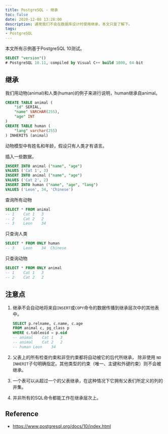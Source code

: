 ```yaml
---
title: PostgreSQL - 继承
toc: false
date: 2020-12-08 13:28:00
description: 通常我们不会在数据库设计时使用继承，本文只是了解下。
tags:
- PostgreSQL
---
```


本文所有示例基于PostgreSQL 10测试。

```sql
SELECT "version"()
# PostgreSQL 10.11, compiled by Visual C++ build 1800, 64-bit
```

## 继承

我们用动物(animal)和人类(human)的例子来进行说明，human继承自animal。

```sql
CREATE TABLE animal (
	"id" SERIAL,
	"name" VARCHAR(255),
	"age" INT
)
CREATE TABLE human (
	"lang" varchar(255)
) INHERITS (animal)
```

动物模型中有姓名和年龄，假设只有人类才有语言。

插入一些数据，

```sql
INSERT INTO animal ("name", "age")
VALUES ('Cat 1', 3)
INSERT INTO animal ("name", "age")
VALUES ('Cat 2', 2)
INSERT INTO human ("name", "age", "lang")
VALUES ('Leon', 34, 'Chinese')
```

查询所有动物

```sql
SELECT * FROM animal 
-- 1	Cat 1	3
-- 2	Cat 2	2
-- 3	Leon	34
```

只查询人类

```sql
SELECT * FROM ONLY human
-- 3	Leon	34	Chinese
```

只查询动物

```sql
SELECT * FROM ONLY animal 
-- 1	Cat 1	3
-- 2	Cat 2	2
```

## 注意点

1. 继承不会自动地将来自`INSERT`或`COPY`命令的数据传播到继承层次中的其他表中。

   ```sql
   SELECT p.relname, c.name, c.age
   FROM animal c, pg_class p
   WHERE c.tableoid = p.oid
   -- animal	Cat 1	3
   -- animal	Cat 2	2
   -- human	Leon	34
   ```

2. 父表上的所有检查约束和非空约束都将自动被它的后代所继承， 除非使用 `NO INHERIT`子句明确指定。其他类型的约束（唯一、主键和外键约束）则不会被继承。

3. 一个表可以从超过一个的父表继承，在这种情况下它拥有父表们所定义的列的并集。

4. 并非所有的SQL命令都能工作在继承层次上。

## Reference

- https://www.postgresql.org/docs/10/index.html

